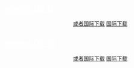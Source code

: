 ## <a style="color: #fff" href="https://space.bilibili.com/640736191" target="_blank" rel="noopener noreferrer" title="By bilibili@发呆鲨">warma OS 11</a>

<p align="center">
    <a class="btn" rel="noopener noreferrer" href="https://download.fuibafuyu.net/Ali/System/Windows/rana/warma%20OS%2011.iso">或者国际下载</a>
    <a class="btn" rel="noopener noreferrer" href="https://download.fuibafuyu.net/OD/System/Windows/rana/warma%20OS%2011.iso">国际下载</a>
</p>

## <a style="color: #fff" href="https://space.bilibili.com/640736191" target="_blank" rel="noopener noreferrer" title="By bilibili@发呆鲨">warma OS 10</a>

<p align="center">
    <!-- <a class="btn" rel="noopener noreferrer" href="https://download.fuibafuyu.net/123/System/Windows/rana/warma%20OS.iso">联通下载</a> -->
    <a class="btn" rel="noopener noreferrer" href="https://download.fuibafuyu.net/Ali/System/Windows/rana/warma%20OS%2010.iso">或者国际下载</a>
    <a class="btn" rel="noopener noreferrer" href="https://download.fuibafuyu.net/OD/System/Windows/rana/warma%20OS%2010.iso">国际下载</a>
</p>